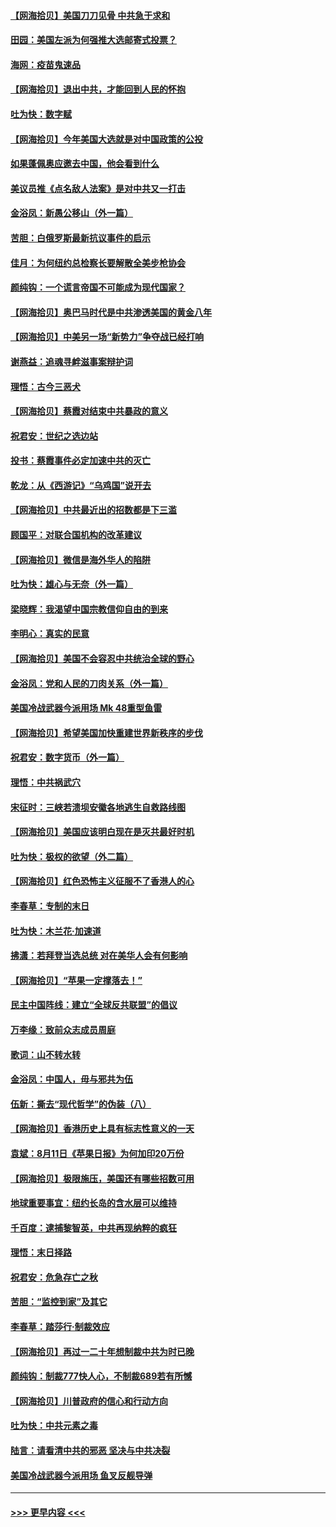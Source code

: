 #### [【网海拾贝】美国刀刀见骨 中共急于求和](../pages/nsc993/n12355511.md?t=08251602) 
#### [田园：美国左派为何强推大选邮寄式投票？](../pages/nsc993/n12352963.md?t=08251602) 
#### [海网：疫苗鬼速品](../pages/nsc993/n12354438.md?t=08251602) 
#### [【网海拾贝】退出中共，才能回到人民的怀抱](../pages/nsc993/n12352634.md?t=08251602) 
#### [吐为快：数字赋](../pages/nsc993/n12352317.md?t=08251602) 
#### [【网海拾贝】今年美国大选就是对中国政策的公投](../pages/nsc993/n12350973.md?t=08251602) 
#### [如果蓬佩奥应邀去中国，他会看到什么](../pages/nsc993/n12350945.md?t=08251602) 
#### [美议员推《点名敌人法案》是对中共又一打击](../pages/nsc993/n12350765.md?t=08251602) 
#### [金浴凤：新愚公移山（外一篇）](../pages/nsc993/n12350253.md?t=08251602) 
#### [苦胆：白俄罗斯最新抗议事件的启示](../pages/nsc993/n12349989.md?t=08251602) 
#### [佳月：为何纽约总检察长要解散全美步枪协会](../pages/nsc993/n12349939.md?t=08251602) 
#### [颜纯钩：一个谎言帝国不可能成为现代国家？](../pages/nsc993/n12349898.md?t=08251602) 
#### [【网海拾贝】奥巴马时代是中共渗透美国的黄金八年](../pages/nsc993/n12349284.md?t=08251602) 
#### [【网海拾贝】中美另一场“新势力”争夺战已经打响](../pages/nsc993/n12346998.md?t=08251602) 
#### [谢燕益：追魂寻衅滋事案辩护词](../pages/nsc993/n12346892.md?t=08251602) 
#### [理悟：古今三恶犬](../pages/nsc993/n12345190.md?t=08251602) 
#### [【网海拾贝】蔡霞对结束中共暴政的意义](../pages/nsc993/n12344263.md?t=08251602) 
#### [祝君安：世纪之选边站](../pages/nsc993/n12342382.md?t=08251602) 
#### [投书：蔡霞事件必定加速中共的灭亡](../pages/nsc993/n12341881.md?t=08251602) 
#### [乾龙：从《西游记》“乌鸡国”说开去](../pages/nsc993/n12341690.md?t=08251602) 
#### [【网海拾贝】中共最近出的招数都是下三滥](../pages/nsc993/n12341593.md?t=08251602) 
#### [顾国平：对联合国机构的改革建议](../pages/nsc993/n12339928.md?t=08251602) 
#### [【网海拾贝】微信是海外华人的陷阱](../pages/nsc993/n12338868.md?t=08251602) 
#### [吐为快：雄心与无奈（外一篇）](../pages/nsc993/n12338132.md?t=08251602) 
#### [梁晓辉：我渴望中国宗教信仰自由的到来](../pages/nsc993/n12336657.md?t=08251602) 
#### [李明心：真实的民意](../pages/nsc993/n12336089.md?t=08251602) 
#### [【网海拾贝】美国不会容忍中共统治全球的野心](../pages/nsc993/n12336063.md?t=08251602) 
#### [金浴凤：党和人民的刀肉关系（外一篇）](../pages/nsc993/n12335834.md?t=08251602) 
#### [美国冷战武器今派用场 Mk 48重型鱼雷](../pages/nsc993/n12335354.md?t=08251602) 
#### [【网海拾贝】希望美国加快重建世界新秩序的步伐](../pages/nsc993/n12334224.md?t=08251602) 
#### [祝君安：数字货币（外一篇）](../pages/nsc993/n12334186.md?t=08251602) 
#### [理悟：中共祸武穴](../pages/nsc993/n12333962.md?t=08251602) 
#### [宋征时：三峡若溃坝安徽各地逃生自救路线图](../pages/nsc993/n12332450.md?t=08251602) 
#### [【网海拾贝】美国应该明白现在是灭共最好时机](../pages/nsc993/n12332313.md?t=08251602) 
#### [吐为快：极权的欲望（外二篇）](../pages/nsc993/n12332089.md?t=08251602) 
#### [【网海拾贝】红色恐怖主义征服不了香港人的心](../pages/nsc993/n12329296.md?t=08251602) 
#### [李春草：专制的末日](../pages/nsc993/n12329079.md?t=08251602) 
#### [吐为快：木兰花‧加速道](../pages/nsc993/n12327366.md?t=08251602) 
#### [拂潇：若拜登当选总统 对在美华人会有何影响](../pages/nsc993/n12295996.md?t=08251602) 
#### [【网海拾贝】“苹果一定撑落去！”](../pages/nsc993/n12326784.md?t=08251602) 
#### [民主中国阵线：建立“全球反共联盟”的倡议](../pages/nsc993/n12324177.md?t=08251602) 
#### [万李缘：致前众志成员周庭](../pages/nsc993/n12324635.md?t=08251602) 
#### [歌词：山不转水转](../pages/nsc993/n12324599.md?t=08251602) 
#### [金浴凤：中国人，毋与邪共为伍](../pages/nsc993/n12324257.md?t=08251602) 
#### [伍新：撕去“现代哲学”的伪装（八）](../pages/nsc993/n12324188.md?t=08251602) 
#### [【网海拾贝】香港历史上具有标志性意义的一天](../pages/nsc993/n12324021.md?t=08251602) 
#### [袁斌：8月11日《苹果日报》为何加印20万份](../pages/nsc993/n12323955.md?t=08251602) 
#### [【网海拾贝】极限施压，美国还有哪些招数可用](../pages/nsc993/n12322512.md?t=08251602) 
#### [地球重要事宜：纽约长岛的含水层可以维持](../pages/nsc993/n12321844.md?t=08251602) 
#### [千百度：逮捕黎智英，中共再现纳粹的疯狂](../pages/nsc993/n12321777.md?t=08251602) 
#### [理悟：末日择路](../pages/nsc993/n12320812.md?t=08251602) 
#### [祝君安：危急存亡之秋](../pages/nsc993/n12320795.md?t=08251602) 
#### [苦胆：“监控到家”及其它](../pages/nsc993/n12320751.md?t=08251602) 
#### [李春草：踏莎行·制裁效应](../pages/nsc993/n12318290.md?t=08251602) 
#### [【网海拾贝】再过一二十年想制裁中共为时已晚](../pages/nsc993/n12318195.md?t=08251602) 
#### [颜纯钩：制裁777快人心，不制裁689若有所憾](../pages/nsc993/n12316912.md?t=08251602) 
#### [【网海拾贝】川普政府的信心和行动方向](../pages/nsc993/n12316673.md?t=08251602) 
#### [吐为快：中共元素之毒](../pages/nsc993/n12316547.md?t=08251602) 
#### [陆言：请看清中共的邪恶 坚决与中共决裂](../pages/nsc993/n12315784.md?t=08251602) 
#### [美国冷战武器今派用场 鱼叉反舰导弹](../pages/nsc993/n12316258.md?t=08251602) 

----
#### [ >>> 更早内容 <<< ](../indexes/nsc993-earlier.md)
